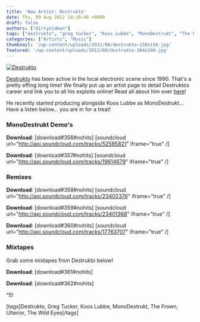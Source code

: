 ```yaml
---
title: 'New Artist: Destrukto'
date: Thu, 09 Aug 2012 14:10:46 +0000
draft: false
authors: ["dirtyoldman"]
tags: ["destrukto", "greg tucker", "Koos Lubbe", "MonoDestrukt", "The Frown", "The Wild Eyes", "Ulterior"]
categories: ["Artists", "Music"]
thumbnail: '/wp-content/uploads/2012/08/destrukto-150x150.jpg'
featured: '/wp-content/uploads/2012/08/destrukto-304x190.jpg'
---
```


[![Destrukto](/wp-content/uploads/2012/08/destrukto.jpg "Destrukto")](/wp-content/uploads/2012/08/destrukto.jpg)

[Destrukto](/artists/destrukto/ "Destrukto") has been active in the local electronic scene since 1990. That's a pretty effing long time! We finally put up an artist page to detail Destruktos career and link you to all his exploits online! Read all about him over [here](/artists/destrukto/ "Destrukto")!

He recently started producing alongside Koos Lubbe as MonoDestrukt... Have a listen below... you are in for a treat!

### MonoDestrukt Demo's

**Download**: \[download#356#nohits\] \[soundcloud url="http://api.soundcloud.com/tracks/52585821" iframe="true" /\]

**Download**: \[download#357#nohits\] \[soundcloud url="http://api.soundcloud.com/tracks/19614679" iframe="true" /\]

### Remixes

**Download**: \[download#358#nohits\] \[soundcloud url="http://api.soundcloud.com/tracks/23402376" iframe="true" /\]

**Download**: \[download#359#nohits\] \[soundcloud url="http://api.soundcloud.com/tracks/23401368" iframe="true" /\]

**Download**: \[download#360#nohits\] \[soundcloud url="http://api.soundcloud.com/tracks/17763707" iframe="true" /\]

### Mixtapes

Grab some mixtapes from Destrukto below!

**Download**: \[download#361#nohits\]

**Download**: \[download#362#nohits\]

^5!

\[tags\]Destrukto, Greg Tucker, Koos Lubbe, MonoDestrukt, The Frown, Ulterior, The Wild Eyes\[/tags\]